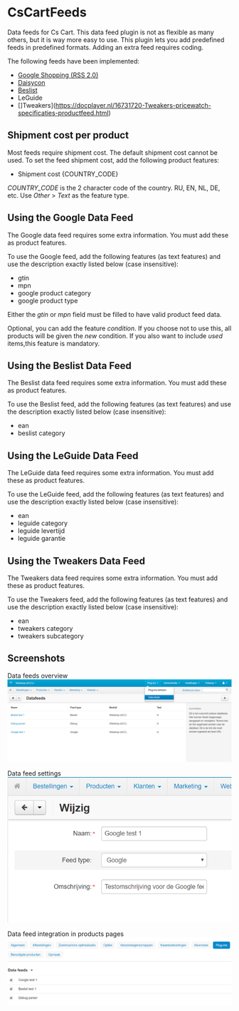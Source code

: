 # CsCartFeeds
Data feeds for Cs Cart.
This data feed plugin is not as flexible as many others, but it is way more easy to use.
This plugin lets you add predefined feeds in predefined formats.
Adding an extra feed requires coding.

The following feeds have been implemented:
* [Google Shopping (RSS 2.0)](https://support.google.com/merchants/answer/160589) 
* [Daisycon](https://faq-advertiser.daisycon.com/hc/nl/articles/115000721785-Hoe-moet-ik-als-adverteerder-een-productfeed-aanleveren-)
* [Beslist](http://cl.beslist.nl/pdf/Productfeed-handleiding%20voor%20Pro%20Shops%20NL.pdf)
* LeGuide
* []Tweakers](https://docplayer.nl/16731720-Tweakers-pricewatch-specificaties-productfeed.html)


## Shipment cost per product
Most feeds require shipment cost. The default shipment cost cannot be used.
To set the feed shipment cost, add the following product features:
* Shipment cost {COUNTRY_CODE}

_COUNTRY_CODE_ is the 2 character code of the country. RU, EN, NL, DE, etc.
Use _Other_ > _Text_ as the feature type.


## Using the Google Data Feed
The Google data feed requires some extra information.
You must add these as product features.

To use the Google feed, add the following features (as text features)
and use the description exactly listed below (case insensitive):
* gtin
* mpn
* google product category
* google product type

Either the _gtin_ or _mpn_ field must be filled to have valid product feed data.

Optional, you can add the feature _condition_.
If you choose not to use this, all products will be given the _new_ condition.
If you also want to include _used_ items,this feature is mandatory.


## Using the Beslist Data Feed
The Beslist data feed requires some extra information.
You must add these as product features.

To use the Beslist feed, add the following features (as text features)
and use the description exactly listed below (case insensitive):
* ean
* beslist category


## Using the LeGuide Data Feed
The LeGuide data feed requires some extra information.
You must add these as product features.

To use the LeGuide feed, add the following features (as text features)
and use the description exactly listed below (case insensitive):
* ean
* leguide category
* leguide levertijd
* leguide garantie


## Using the Tweakers Data Feed
The Tweakers data feed requires some extra information.
You must add these as product features.

To use the Tweakers feed, add the following features (as text features)
and use the description exactly listed below (case insensitive):
* ean
* tweakers category
* tweakers subcategory


## Screenshots
Data feeds overview
![Data feed overview](.README/screenshot-01.png "Data feeds overview")

Data feed settings
![Data feed settings](.README/screenshot-02.png "Data feeds settings")

Data feed integration in products pages
![Data feeds product page integration](.README/screenshot-03.png "Data feeds product page integration")

